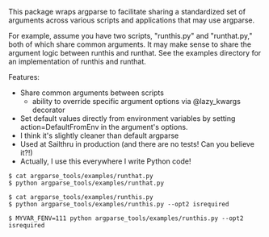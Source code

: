 This package wraps argparse to facilitate sharing a standardized set of
arguments across various scripts and applications that may use argparse.

For example, assume you have two scripts, "runthis.py" and "runthat.py," both
of which share common arguments.  It may make sense to share the argument logic
between runthis and runthat.  See the examples directory for an
implementation of runthis and runthat.


Features:

- Share common arguments between scripts
    - ability to override specific argument options via @lazy_kwargs decorator
- Set default values directly from environment variables by
setting action=DefaultFromEnv in the argument's options.
- I think it's slightly cleaner than default argparse
- Used at Sailthru in production (and there are no tests! Can you believe it?!)
- Actually, I use this everywhere I write Python code!

```
$ cat argparse_tools/examples/runthat.py
$ python argparse_tools/examples/runthat.py

$ cat argparse_tools/examples/runthis.py
$ python argparse_tools/examples/runthis.py --opt2 isrequired

$ MYVAR_FENV=111 python argparse_tools/examples/runthis.py --opt2 isrequired
```
